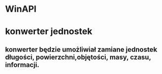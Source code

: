 # WinAPI
# konwerter jednostek
## konwerter będzie umożliwiał zamiane jednostek długości, powierzchni,objętości, masy, czasu, informacji.
## 
